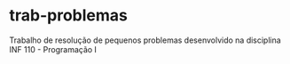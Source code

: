 # trab-problemas
 Trabalho de resolução de pequenos problemas desenvolvido na disciplina INF 110 - Programação I
